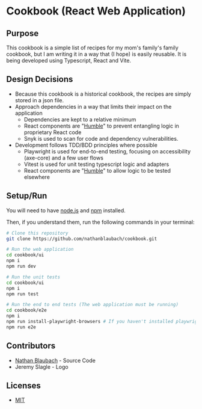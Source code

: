 # Cookbook (React Web Application)

## Purpose

This cookbook is a simple list of recipes for my mom's family's family cookbook, but I am writing it in a way that (I
hope) is easily reusable. It is being developed using Typescript, React and Vite.

## Design Decisions

- Because this cookbook is a historical cookbook, the recipes are simply stored in a json file.
- Approach dependencies in a way that limits their impact on the application
  - Dependencies are kept to a relative minimum
  - React components are "[Humble](https://martinfowler.com/bliki/HumbleObject.html)" to prevent entangling logic in proprietary React code
  - Snyk is used to scan for code and dependency vulnerabilities.
- Development follows TDD/BDD principles where possible
  - Playwright is used for end-to-end testing, focusing on accessibility (axe-core) and a few user flows
  - Vitest is used for unit testing typescript logic and adapters
  - React components are "[Humble](https://martinfowler.com/bliki/HumbleObject.html)" to allow logic to be tested elsewhere

## Setup/Run

You will need to have [node.js](https://nodejs.org) and [npm](https://www.npmjs.com) installed.

Then, if you understand them, run the following commands in your terminal:

```sh
# Clone this repository
git clone https://github.com/nathanblaubach/cookbook.git

# Run the web application
cd cookbook/ui
npm i
npm run dev

# Run the unit tests
cd cookbook/ui
npm i
npm run test

# Run the end to end tests (The web application must be running)
cd cookbook/e2e
npm i
npm run install-playwright-browsers # If you haven't installed playwright browsers before
npm run e2e
```

## Contributors

- [Nathan Blaubach](https://github.com/nathanblaubach) - Source Code
- Jeremy Slagle - Logo

## Licenses

- [MIT](https://github.com/nathanblaubach/cookbook/blob/main/LICENSE)
